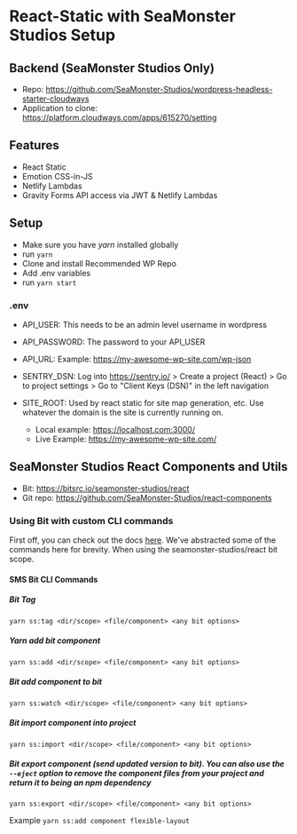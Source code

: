 # React-Static with SeaMonster Studios Setup

## Backend (SeaMonster Studios Only)

- Repo: https://github.com/SeaMonster-Studios/wordpress-headless-starter-cloudways
- Application to clone: https://platform.cloudways.com/apps/615270/setting

## Features

- React Static
- Emotion CSS-in-JS
- Netlify Lambdas
- Gravity Forms API access via JWT & Netlify Lambdas

## Setup

- Make sure you have _yarn_ installed globally
- run `yarn`
- Clone and install Recommended WP Repo
- Add .env variables
- run `yarn start`

### .env

- API_USER: This needs to be an admin level username in wordpress
- API_PASSWORD: The password to your API_USER
- API_URL: Example: https://my-awesome-wp-site.com/wp-json
- SENTRY_DSN: Log into https://sentry.io/ > Create a project (React) > Go to project settings > Go to "Client Keys (DSN)" in the left navigation
- SITE_ROOT: Used by react static for site map generation, etc. Use whatever the domain is the site is currently running on.

  - Local example: https://localhost.com:3000/
  - Live Example: https://my-awesome-wp-site.com/

## SeaMonster Studios React Components and Utils

- Bit: https://bitsrc.io/seamonster-studios/react
- Git repo: https://github.com/SeaMonster-Studios/react-components

### Using Bit with custom CLI commands

First off, you can check out the docs [here](https://docs.bitsrc.io/). We've abstracted some of the commands here for brevity. When using the seamonster-studios/react bit scope.

#### SMS Bit CLI Commands

##### Bit Tag

`yarn ss:tag <dir/scope> <file/component> <any bit options>`

##### Yarn add bit component

`yarn ss:add <dir/scope> <file/component> <any bit options>`

##### Bit add component to bit

`yarn ss:watch <dir/scope> <file/component> <any bit options>`

##### Bit import component into project

`yarn ss:import <dir/scope> <file/component> <any bit options>`

##### Bit export component (send updated version to bit). You can also use the `--eject` option to remove the component files from your project and return it to being an npm dependency

`yarn ss:export <dir/scope> <file/component> <any bit options>`

Example
`yarn ss:add component flexible-layout`
